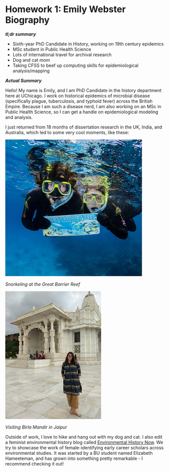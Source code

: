 # Homework 1: Emily Webster Biography

**_tl;dr summary_**

* Sixth-year PhD Candidate in History, working on 19th century epidemics
* MSc student in Public Health Science
* Lots of international travel for archival research
* Dog and cat mom
* Taking CFSS to beef up computing skills for epidemiological analysis/mapping

**_Actual Summary_**

Hello! My name is Emily, and I am PhD Candidate in the history department here at UChicago. I work on historical epidemics of microbial disease (specifically plague, tuberculosis, and typhoid fever) across the British Empire. Because I am such a disease nerd, I am also working on an MSc in Public Health Science, so I can get a handle on epidemiological modeling and analysis. 

I just returned from 18 months of dissertation research in the UK, India, and Australia, which led to some very cool moments, like these:

![](./Great_Barrier_Reef.png) 

*Snorkeling at the Great Barrier Reef*




![](./Jaipur.png)

*Visiting Birla Mandir in Jaipur*


Outside of work, I love to hike and hang out with my dog and cat. I also edit a feminist environmental history blog called [Environmental History Now](https://envhistnow.com/). We try to showcase the work of female-identifying early career scholars across environmental studies. It was started by a BU student named Elizabeth Hameeteman, and has grown into something pretty remarkable - I recommend checking it out! 





